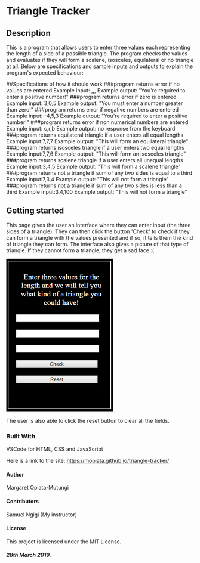# Triangle Tracker

## Description
This is a program that allows users to enter three values each representing the length of a side of a possible triangle. The program checks the values and evaluates if they will form a scalene, isosceles, equilateral or no triangle at all. Below are specifications and sample inputs and outputs to explain the program's expected behaviour:

##Specifications of how it should work
  ###program returns error if no values are entered
      Example input: ,,,
      Example output: "You're required to enter a positive number!"
  ###program returns error if zero is entered
      Example input: 3,0,5
      Example output: "You must enter a number greater than zero!"
  ###program returns error if negative numbers are entered
      Example input: -4,5,3
      Example output: "You're required to enter a positive number!"
  ###program returns error if non numerical numbers are entered
      Example input: c,r,b
      Example output: no response from the keyboard
  ###program returns equilateral triangle if a user enters all equal lengths
      Example input:7,7,7
      Example output: "This will form an equilateral triangle"
  ###program returns isosceles triangle if a user enters two equal lengths
      Example input:7,7,6
      Example output: "This will form an isosceles triangle"
  ###program returns scalene triangle if a user enters all unequal lengths
      Example input:3,4,5
      Example output: "This will form a scalene triangle"
  ###program returns not a triangle if sum of any two sides is equal to a third
      Example input:7,3,4
      Example output: "This will not form a triangle"
  ###program returns not a triangle if sum of any two sides is less than a third
      Example input:3,4,100
      Example output: "This will not form a triangle"
  


## Getting started
This page gives the user an interface where they can enter input (the three sides of a triangle). They can then click the button 'Check' to check if they can form a triangle with the values presented and if so, it tells them the kind of triangle they can form. The interface also gives a picture of that type of triangle. If they cannot form a triangle, they get a sad face :(

![Alt Text](images/interface.PNG)

The user is also able to click the reset button to clear all the fields.

### Built With
VSCode for HTML, CSS and JavaScript

Here is a link to the site: https://mopiata.github.io/triangle-tracker/

#### Author
Margaret Opiata-Mutungi

#### Contributors
Samuel Ngigi (My instructor)

#### License
This project is licensed under the MIT License.

##### 28th March 2019.

